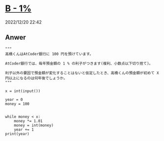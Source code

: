 # [B - 1%](https://atcoder.jp/contests/abc165/tasks/abc165_b)
2022/12/20 22:42
## Anwer
    """
    高橋くんはAtCoder銀行に 100 円を預けています。

    AtCoder銀行では、毎年預金額の 1 % の利子がつきます(複利、小数点以下切り捨て)。

    利子以外の要因で預金額が変化することはないと仮定したとき、高橋くんの預金額が初めて X 円以上になるのは何年後でしょうか。
    """

    x = int(input())

    year = 0
    money = 100


    while money < x:
        money *= 1.01
        money = int(money)
        year += 1
    print(year)
> 